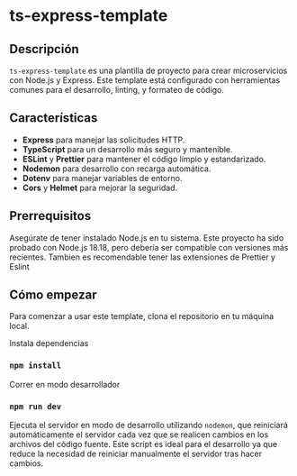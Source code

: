 # ts-express-template


## Descripción

`ts-express-template` es una plantilla de proyecto para crear microservicios con Node.js y Express. Este template está configurado con herramientas comunes para el desarrollo, linting, y formateo de código.

## Características

- **Express** para manejar las solicitudes HTTP.
- **TypeScript** para un desarrollo más seguro y mantenible.
- **ESLint** y **Prettier** para mantener el código limpio y estandarizado.
- **Nodemon** para desarrollo con recarga automática.
- **Dotenv** para manejar variables de entorno.
- **Cors** y **Helmet** para mejorar la seguridad.

## Prerrequisitos

Asegúrate de tener instalado Node.js en tu sistema. Este proyecto ha sido probado con Node.js 18.18, pero debería ser compatible con versiones más recientes.
Tambien es recomendable tener las extensiones de Prettier y Eslint

## Cómo empezar

Para comenzar a usar este template, clona el repositorio en tu máquina local.

Instala dependencias

### `npm install`

Correr en modo desarrollador

### `npm run dev`

Ejecuta el servidor en modo de desarrollo utilizando `nodemon`, que reiniciará automáticamente el servidor cada vez que se realicen cambios en los archivos del código fuente. Este script es ideal para el desarrollo ya que reduce la necesidad de reiniciar manualmente el servidor tras hacer cambios.







